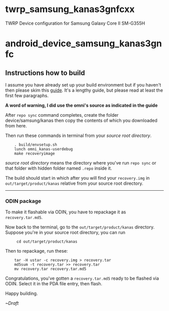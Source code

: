 # twrp_samsung_kanas3gnfcxx
TWRP Device configuration for Samsung Galaxy Core II SM-G355H

android_device_samsung_kanas3gnfc
===================================

## Instructions how to build

I assume you have already set up your build environment
but if you haven't then please skim this
[guide](https://forum.xda-developers.com/showthread.php?p=32965365#post32965365).
It's a lengthy guide, but please read at least the first few paragraphs.

**A word of warning, I did use the omni's source as indicated in the guide**

After `repo sync` command completes,
create the folder device/samsung/kanas then
copy the contents of which you downloaded from here.

Then run these commands in terminal from your *source root directory*.

        . build/envsetup.sh
        lunch omni_kanas-userdebug
        make recoveryimage

*source root directory* means the directory where you've run `repo sync`
or that folder with hidden folder named `.repo` inside it.

The build should start in which after you will find your `recovery.img` in
`out/target/product/kanas` relative from your source root directory.

________
### ODIN package
To make it flashable via ODIN, you have to repackage it as `recovery.tar.md5`.

Now back to the terminal, go to the `out/target/product/kanas` directory.
Suppose you're in your source root directory, you can run

         cd out/target/product/kanas

Then to repackage, run these:

        tar -H ustar -c recovery.img > recovery.tar
        md5sum -t recovery.tar >> recovery.tar
        mv recovery.tar recovery.tar.md5
        
Congratulations, you've gotten a `recovery.tar.md5` ready to be flashed via ODIN.
Select it in the PDA file entry, then flash.

Happy building.

*~Draft*


